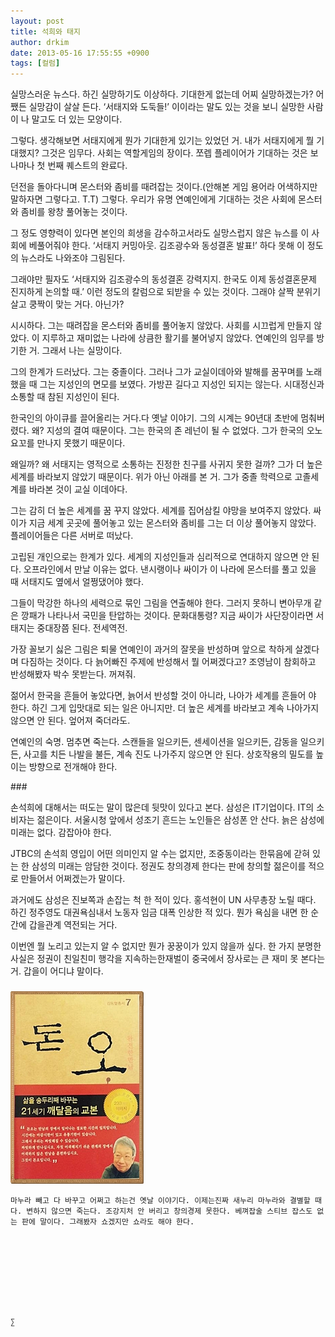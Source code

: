 ```yaml
---
layout: post
title: 석희와 태지
author: drkim
date: 2013-05-16 17:55:55 +0900
tags: [컬럼]
---
```

실망스러운 뉴스다. 하긴 실망하기도 이상하다. 기대한게 없는데 어찌 실망하겠는가? 어쨌든 실망감이 살살 든다. ‘서태지와 도둑들!’ 이이라는 말도 있는 것을 보니 실망한 사람이 나 말고도 더 있는 모양이다. 


  


그렇다. 생각해보면 서태지에게 뭔가 기대한게 있기는 있었던 거. 내가 서태지에게 뭘 기대했지? 그것은 임무다. 사회는 역할게임의 장이다. 쪼렙 플레이어가 기대하는 것은 보나마나 첫 번째 퀘스트의 완료다. 


  


던전을 돌아다니며 몬스터와 좀비를 때려잡는 것이다.(안해본 게임 용어라 어색하지만 말하자면 그렇다고. T.T) 그렇다. 우리가 유명 연예인에게 기대하는 것은 사회에 몬스터와 좀비를 왕창 풀어놓는 것이다. 


  


그 정도 영향력이 있다면 본인의 희생을 감수하고서라도 실망스럽지 않은 뉴스를 이 사회에 베풀어줘야 한다. ‘서태지 커밍아웃. 김조광수와 동성결혼 발표!’ 하다 못해 이 정도의 뉴스라도 나와조야 그림된다. 


  


그래야만 필자도 ‘서태지와 김조광수의 동성결혼 강력지지. 한국도 이제 동성결혼문제 진지하게 논의할 때.’ 이런 정도의 칼럼으로 되받을 수 있는 것이다. 그래야 살짝 분위기 살고 쿵짝이 맞는 거다. 아닌가? 


  


시시하다. 그는 때려잡을 몬스터와 좀비를 풀어놓지 않았다. 사회를 시끄럽게 만들지 않았다. 이 지루하고 재미없는 나라에 상큼한 활기를 불어넣지 않았다. 연예인의 임무를 방기한 거. 그래서 나는 실망이다. 


  


그의 한계가 드러났다. 그는 중졸이다. 그러나 그가 교실이데아와 발해를 꿈꾸며를 노래했을 때 그는 지성인의 면모를 보였다. 가방끈 길다고 지성인 되지는 않는다. 시대정신과 소통할 때 참된 지성인이 된다. 


  


한국인의 아이큐를 끌어올리는 거다.다 옛날 이야기. 그의 시계는 90년대 초반에 멈춰버렸다. 왜? 지성의 결여 때문이다. 그는 한국의 존 레넌이 될 수 없었다. 그가 한국의 오노 요꼬를 만나지 못했기 때문이다. 


  


왜일까? 왜 서태지는 영적으로 소통하는 진정한 친구를 사귀지 못한 걸까? 그가 더 높은 세계를 바라보지 않았기 때문이다. 위가 아닌 아래를 본 거. 그가 중졸 학력으로 고졸세계를 바라본 것이 교실 이데아다. 


  


그는 감히 더 높은 세계를 꿈 꾸지 않았다. 세계를 집어삼킬 야망을 보여주지 않았다. 싸이가 지금 세계 곳곳에 풀어놓고 있는 몬스터와 좀비를 그는 더 이상 풀어놓지 않았다. 플레이어들은 다른 서버로 떠났다. 


  


고립된 개인으로는 한계가 있다. 세계의 지성인들과 심리적으로 연대하지 않으면 안 된다. 오프라인에서 만날 이유는 없다. 낸시랭이나 싸이가 이 나라에 몬스터를 풀고 있을 때 서태지도 옆에서 얼쩡댔어야 했다. 


  


그들이 막강한 하나의 세력으로 묶인 그림을 연출해야 한다. 그러지 못하니 변아무개 같은 깡패가 나타나서 국민을 탄압하는 것이다. 문화대통령? 지금 싸이가 사단장이라면 서태지는 중대장쯤 된다. 전세역전. 


  


가장 꼴보기 싫은 그림은 퇴물 연예인이 과거의 잘못을 반성하며 앞으로 착하게 살겠다며 다짐하는 것이다. 다 늙어빠진 주제에 반성해서 뭘 어쩌겠다고? 조영남이 참회하고 반성해봤자 박수 못받는다. 꺼져줘.


  


젊어서 한국을 흔들어 놓았다면, 늙어서 반성할 것이 아니라, 나아가 세계를 흔들어 야 한다. 하긴 그게 입맛대로 되는 일은 아니지만. 더 높은 세계를 바라보고 계속 나아가지 않으면 안 된다. 엎어져 죽더라도. 



연예인의 숙명. 멈추면 죽는다. 스캔들을 일으키든, 센세이션을 일으키든, 감동을 일으키든, 사고를 치든 나발을 불든, 계속 진도 나가주지 않으면 안 된다. 상호작용의 밀도를 높이는 방향으로 전개해야 한다.  




\### 


  


손석희에 대해서는 떠도는 말이 많은데 뒷맛이 있다고 본다. 삼성은 IT기업이다. IT의 소비자는 젊은이다. 서울시청 앞에서 성조기 흔드는 노인들은 삼성폰 안 산다. 늙은 삼성에 미래는 없다. 감잡아야 한다. 


  


JTBC의 손석희 영입이 어떤 의미인지 알 수는 없지만, 조중동이라는 한묶음에 갇혀 있는 한 삼성의 미래는 암담한 것이다. 정권도 창의경제 한다는 판에 창의할 젊은이를 적으로 만들어서 어쩌겠는가 말이다. 


  


과거에도 삼성은 진보쪽과 손잡는 척 한 적이 있다. 홍석현이 UN 사무총장 노릴 때다. 하긴 정주영도 대권욕심내서 노동자 임금 대폭 인상한 적 있다. 뭔가 욕심을 내면 한 순간에 갑을관계 역전되는 거다. 


  


이번엔 뭘 노리고 있는지 알 수 없지만 뭔가 꿍꿍이가 있지 않을까 싶다. 한 가지 분명한 사실은 정권이 친일친미 행각을 지속하는한재벌이 중국에서 장사로는 큰 재미 못 본다는 거. 갑을이 어디냐 말이다. 


  




 ###


  





  ![](/files/attach/images/198/727/315/55.JPG) 
  
  
  
  
  
    마누라 빼고 다 바꾸고 어쩌고 하는건 옛날 이야기다. 이제는진짜 새누리 마누라와 결별할 때다. 변하지 않으면 죽는다. 조강지처 안 버리고 창의경제 못한다. 베껴잡술 스티브 잡스도 없는 판에 말이다. 그래봤자 쇼겠지만 쇼라도 해야 한다.
  
  
  
  
  
  
  
  
  
    ∑ 
  
  
  
  
  
  
  
  
  
  
  
  
  
  
  
  
  
  
  
  
  
  
  
  
  
  
  
  
  
  
  
  
  
  
  
  
  
  
  
  
  
  
  
  
  
  
  
  
  
  
  
  
  
  
  
  
  

